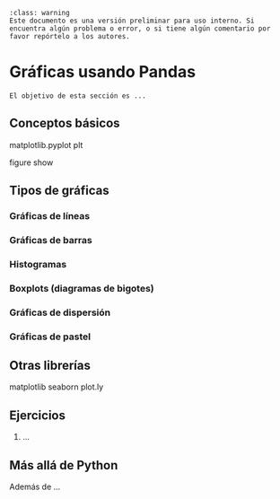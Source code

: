 ```{admonition} Versión borrador / preliminar
:class: warning
Este documento es una versión preliminar para uso interno. Si encuentra algún problema o error, o si tiene algún comentario por favor repórtelo a los autores.
```



# Gráficas usando Pandas

```{admonition} Objetivo de la sección
El objetivo de esta sección es ...
```



## Conceptos básicos


matplotlib.pyplot plt

figure
show


## Tipos de gráficas

### Gráficas de líneas


### Gráficas de barras

### Histogramas

### Boxplots (diagramas de bigotes)

### Gráficas de dispersión

### Gráficas de pastel



## Otras librerías

matplotlib
seaborn
plot.ly





## Ejercicios ##

1. ...



## Más allá de Python

Además de ...
 


